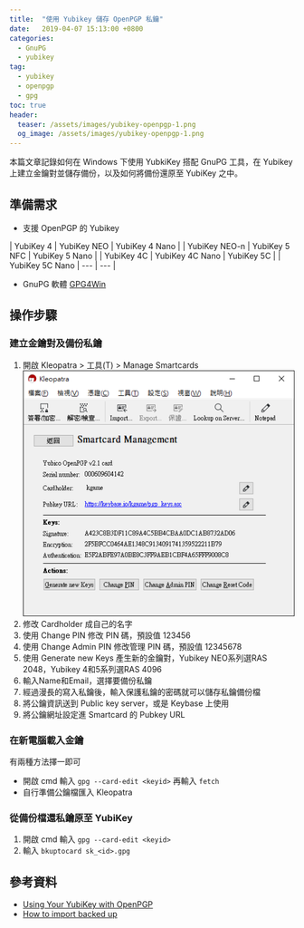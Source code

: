 ```yaml
---
title:  "使用 Yubikey 儲存 OpenPGP 私鑰"
date:   2019-04-07 15:13:00 +0800
categories:
  - GnuPG
  - yubikey
tag:
  - yubikey
  - openpgp
  - gpg
toc: true
header:
  teaser: /assets/images/yubikey-openpgp-1.png
  og_image: /assets/images/yubikey-openpgp-1.png
---
```

本篇文章記錄如何在 Windows 下使用 YubkiKey 搭配 GnuPG 工具，在 Yubikey 上建立金鑰對並儲存備份，以及如何將備份還原至 YubiKey 之中。

## 準備需求
- 支援 OpenPGP 的 Yubikey

| YubiKey 4 | YubiKey NEO | YubiKey 4 Nano |
| YubiKey NEO-n | YubiKey 5 NFC | YubiKey 5 Nano |
| YubiKey 4C | YubiKey 4C Nano | YubiKey 5C |
| YubiKey 5C Nano | --- | --- |


- GnuPG 軟體 [GPG4Win](https://www.gpg4win.org/download.html)

## 操作步驟
### 建立金鑰對及備份私鑰
1. 開啟 Kleopatra > 工具(T) > Manage Smartcards
![/yubikey-openpgp-1](/assets/images/yubikey-openpgp-1.png)
2. 修改 Cardholder 成自己的名字
3. 使用 Change PIN 修改 PIN 碼，預設值 123456
4. 使用 Change Admin PIN 修改管理 PIN 碼，預設值 12345678
5. 使用 Generate new Keys 產生新的金鑰對，Yubikey NEO系列選RAS 2048，Yubikey 4和5系列選RAS 4096
6. 輸入Name和Email，選擇要備份私鑰
7. 經過漫長的寫入私鑰後，輸入保護私鑰的密碼就可以儲存私鑰備份檔
8. 將公鑰資訊送到 Public key server，或是 Keybase 上使用
9. 將公鑰網址設定進 Smartcard 的 Pubkey URL

### 在新電腦載入金鑰
有兩種方法擇一即可
- 開啟 cmd 輸入 `gpg --card-edit <keyid>` 再輸入 `fetch`
- 自行準備公鑰檔匯入 Kleopatra

### 從備份檔還私鑰原至 YubiKey
1. 開啟 cmd 輸入 `gpg --card-edit <keyid>`
2. 輸入 `bkuptocard sk_<id>.gpg`

## 參考資料
- [Using Your YubiKey with OpenPGP](https://support.yubico.com/support/solutions/articles/15000006420-using-your-yubikey-with-openpgp)
- [How to import backed up](https://support.nitrokey.com/t/how-to-import-backed-up-encryption-key-sk-id-gpg/868)
